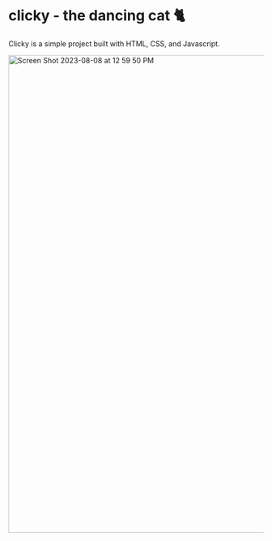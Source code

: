 # clicky - the dancing cat 🐈

Clicky is a simple project built with HTML, CSS, and Javascript.


<img width="942" alt="Screen Shot 2023-08-08 at 12 59 50 PM" src="https://github.com/i-am-sam-codes/clicky/assets/72337436/b785cbb8-fc94-46e5-88b4-d37e0bf5a8c0">
